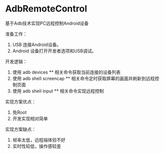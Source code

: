 # AdbRemoteControl
基于Adb技术实现PC远程控制Android设备


准备工作：
1. USB 连接Android设备。
2. Android 设备打开开发者选项和USB调试。


开发逻辑：
1. 使用 adb devices ** 相关命令获取当前连接的设备列表
2. 使用 adb shell screencap ** 相关命令定时获取屏幕的画面并刷新到远程控制页面
3. 使用 adb shell input ** 相关命令实现远程控制


实现方案优点：
1. 免Root  
2. 开发实现相对简单


实现方案缺点：
1. 帧率太低，远程端体验不好
2. 实时性较低，操作感较差

